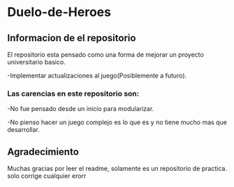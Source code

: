 # Duelo-de-Heroes

## Informacion de el repositorio
El repositorio esta pensado como una forma de mejorar un proyecto universitario basico.
  
  -Implementar actualizaciones al juego(Posiblemente a futuro).

### Las carencias en este repositorio son:
  -No fue pensado desde un inicio para modularizar.
  
  -No pienso hacer un juego complejo es lo que es y no tiene mucho mas que desarrollar.

## Agradecimiento
Muchas gracias por leer el readme, solamente es un repositorio de practica.
solo corrige cualquier erorr
